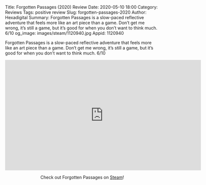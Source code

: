 Title: Forgotten Passages (2020) Review
Date: 2020-05-10 18:00
Category: Reviews
Tags: positive review
Slug: forgotten-passages-2020
Author: Hexadigital
Summary: Forgotten Passages is a slow-paced reflective adventure that feels more like an art piece than a game. Don’t get me wrong, it’s still a game, but it’s good for when you don’t want to think much. 6/10
og_image: images/steam/1120940.jpg
Appid: 1120940

Forgotten Passages is a slow-paced reflective adventure that feels more like an art piece than a game. Don’t get me wrong, it’s still a game, but it’s good for when you don’t want to think much. 6/10

<center><iframe src="https://www.youtube.com/embed/fyqDfCsBkx0?feature=oembed" allow="accelerometer; autoplay; encrypted-media; gyroscope; picture-in-picture" width="640" height="360" frameborder="0"></iframe>

Check out Forgotten Passages on [Steam](https://store.steampowered.com/app/1120940/?curator_clanid=34633900)!</center>
